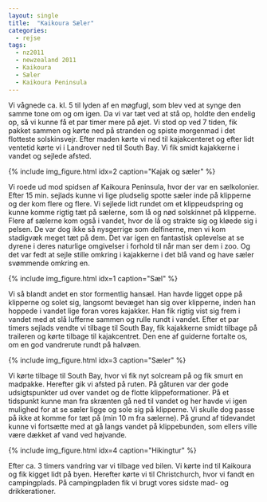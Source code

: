 ```yaml
---
layout: single
title:  "Kaikoura Sæler"
categories:
  - rejse
tags:
  - nz2011
  - newzealand 2011
  - Kaikoura
  - Sæler
  - Kaikoura Peninsula
---
```

Vi vågnede ca. kl. 5 til lyden af en møgfugl, som blev ved at synge den samme tone om og om igen. Da vi var tæt ved at stå op, holdte den endelig op, så vi kunne få et par timer mere på øjet. Vi stod op ved 7 tiden, fik pakket sammen og kørte ned på stranden og spiste morgenmad i det flotteste solskinsvejr. Efter maden kørte vi ned til kajakcenteret og efter lidt ventetid kørte vi i Landrover ned til South Bay. Vi fik smidt kajakkerne i vandet og sejlede afsted.

{% include img_figure.html idx=2 caption="Kajak og sæler" %}

Vi roede ud mod spidsen af Kaikoura Peninsula, hvor der var en sælkolonier. Efter 15 min. sejlads kunne vi lige pludselig spotte sæler inde på klipperne og der kom flere og flere. Vi sejlede lidt rundet om et klippeudspring og kunne komme rigtig tæt på sælerne, som lå og nød solskinnet på klipperne. Flere af sælerne kom også i vandet, hvor de lå og strakte sig og kløede sig i pelsen. De var dog ikke så nysgerrige som delfinerne, men vi kom stadigvæk meget tæt på dem. Det var igen en fantastisk oplevelse at se dyrene i deres naturlige omgivelser i forhold til når man ser dem i zoo. Og det var fedt at sejle stille omkring i kajakkerne i det blå vand og have sæler svømmende omkring en.

{% include img_figure.html idx=1 caption="Sæl" %}

Vi så blandt andet en stor formentlig hansæl. Han havde ligget oppe på klipperne og solet sig, langsomt bevæget han sig over klipperne, inden han hoppede i vandet lige foran vores kajakker. Han fik rigtig vist sig frem i vandet med at slå lufferne sammen og rulle rundt i vandet. Efter et par timers sejlads vendte vi tilbage til South Bay, fik kajakkerne smidt tilbage på traileren og kørte tilbage til kajakcentret. Den ene af guiderne fortalte os, om en god vandrerute rundt på halvøen.

{% include img_figure.html idx=3 caption="Sæler" %}

Vi kørte tilbage til South Bay, hvor vi fik nyt solcream på og fik smurt en madpakke. Herefter gik vi afsted på ruten. På gåturen var der gode udsigtspunkter ud over vandet og de flotte klippeformationer. På et tidspunkt kunne man fra skrænten gå ned til vandet og her havde vi igen mulighed for at se sæler ligge og sole sig på klipperne. Vi skulle dog passe på ikke at komme for tæt på (min 10 m fra sælerne). På grund af tidevandet kunne vi fortsætte med at gå langs vandet på klippebunden, som ellers ville være dækket af vand ved højvande.

{% include img_figure.html idx=4 caption="Hikingtur" %}

Efter ca. 3 timers vandring var vi tilbage ved bilen. Vi kørte ind til Kaikoura og fik kigget lidt på byen. Herefter kørte vi til Christchurch, hvor vi fandt en campingplads. På campingpladen fik vi brugt vores sidste mad- og drikkerationer.
